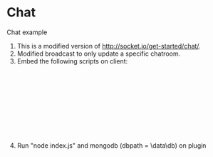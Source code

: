 Chat
=========

Chat example

1. This is a modified version of http://socket.io/get-started/chat/.
2. Modified broadcast to only update a specific chatroom.
3. Embed the following scripts on client:
    <pre>
    <script type="text/javascript" src="/js/jquery-1.10.2.js"></script>
    <script src="http://localhost:3000/socket.io/socket.io.js"></script>
    <script type="text/javascript" src="<path-to-plugin-domain>/public/javascripts/chat.js"></script>
    <script type="text/javascript">
      $(function(){
        $('#chat').initChat(<chatroom-name>);
      });
    </script>
    </pre>
4. Run "node index.js" and mongodb (dbpath = \data\db) on plugin
